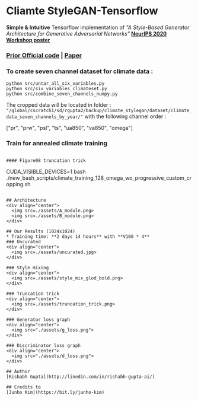 # Cliamte StyleGAN-Tensorflow
**Simple & Intuitive** Tensorflow implementation of *"A Style-Based Generator Architecture for Generative Adversarial Networks"* **[NeurIPS 2020 Workshop poster](https://ai4earthscience.github.io/neurips-2020-workshop/)**



### [Prior Official code](https://github.com/NVlabs/stylegan) | [Paper](https://arxiv.org/abs/1812.04948)



### To create seven channel dataset for climate data :
``` 
python src/untar_all_six_variables.py
python src/six_variables_climateset.py
python src/combine_seven_channels_numpy.py
```
The cropped data will be located in folder : ```"/global/cscratch1/sd/rgupta2/backup/climate_stylegan/dataset/climate_data_seven_channels_by_year/"``` with the following channel order : 

["pr", "prw", "psl", "ts", "ua850", "va850", "omega"]



### Train for annealed climate training 

```

#### Figure08 truncation trick
```
CUDA_VISIBLE_DEVICES=1 bash  ./new_bash_scripts/climate_training_128_omega_wo_progressive_custom_cropping.sh
```

## Architecture
<div align="center">
  <img src=./assets/A_module.png>
  <img src=./assets/B_module.png>
</div>

## Our Results (1024x1024)
* Training time: **2 days 14 hours** with **V100 * 4**
### Uncurated
<div align="center">
  <img src=./assets/uncurated.jpg>
</div>

### Style mixing
<div align="center">
  <img src=./assets/style_mix_glod_bold.png>
</div>

### Truncation trick
<div align="center">
  <img src=./assets/truncation_trick.png>
</div>

### Generator loss graph
<div align="center">
  <img src="./assets/g_loss.png">
</div>

### Discriminator loss graph
<div align="center">
  <img src="./assets/d_loss.png">
</div>

## Author
[Rishabh Gupta](http://linedin.com/in/rishabh-gupta-ai/)

## Credits to 
[Junho Kim](https://bit.ly/junho-kim)
